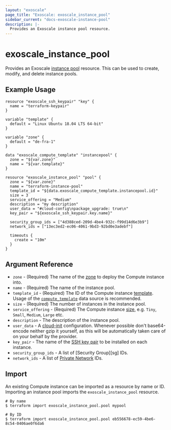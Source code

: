 ```yaml
---
layout: "exoscale"
page_title: "Exoscale: exoscale_instance_pool"
sidebar_current: "docs-exoscale-instance-pool"
description: |-
  Provides an Exoscale instance pool resource.
---
```


# exoscale\_instance\_pool

Provides an Exoscale [instance pool][instance-pool] resource. This can be used to create, modify, and delete instance pools.

<!---
Waiting for community post
-->
[instance-pool]: https://community.exoscale.com/documentation/compute/

## Example Usage

```hcl
resource "exoscale_ssh_keypair" "key" {
  name = "terraform-keypair"
}

variable "template" {
  default = "Linux Ubuntu 18.04 LTS 64-bit"
}

variable "zone" {
  default = "de-fra-1"
}

data "exoscale_compute_template" "instancepool" {
  zone = "${var.zone}"
  name = "${var.template}"
}

resource "exoscale_instance_pool" "pool" {
  zone = "${var.zone}"
  name = "terraform-instance-pool"
  template_id = "${data.exoscale_compute_template.instancepool.id}"
  size = 3
  service_offering = "Medium"
  description = "my description"
  user_data = "#cloud-config\npackage_upgrade: true\n"
  key_pair = "${exoscale_ssh_keypair.key.name}"

  security_group_ids = ["4d388ced-209d-4be4-932c-f99d14d6e3b9"]
  network_ids = ["13ec3ed2-ec06-4061-9bd3-92bd0e3adebf"]

  timeouts {
    create = "10m"
  }
}
```

## Argument Reference

* `zone` - (Required) The name of the [zone][zone] to deploy the Compute instance into.
* `name` - (Required) The name of the instance pool.
* `template_id` - (Required) The ID of the Compute instance [template][template]. Usage of the [`compute_template`][compute_template] data source is recommended.
* `size` - (Required) The number of instances in the instance pool.
* `service_offering` - (Required) The Compute instance [size][size], e.g. `Tiny`, `Small`, `Medium`, `Large` etc.
* `description` - The description of the instance pool.
* `user_data` - A [cloud-init][cloudinit] configuration. Whenever possible don't base64-encode neither gzip it yourself, as this will be automatically taken care of on your behalf by the provider.
* `key_pair` - The name of the [SSH key pair][sshkeypair] to be installed on each instance.
* `security_group_ids` - A list of [Security Group][sg] IDs.
* `network_ids` - A list of [Private Network][net] IDs.

[template]: https://www.exoscale.com/templates/
[zone]: https://www.exoscale.com/datacenters/
[size]: https://www.exoscale.com/pricing/#/compute/
[sshkeypair]: https://community.exoscale.com/documentation/compute/ssh-keypairs/
[cloudinit]: http://cloudinit.readthedocs.io/en/latest/
[compute_template]: ../d/compute_template.html
[net]: https://community.exoscale.com/documentation/compute/private-networks/

## Import

An existing Compute instance can be imported as a resource by name or ID. Importing an instance pool imports the `exoscale_instance_pool` resource.

```console
# By name
$ terraform import exoscale_instance_pool.pool mypool

# By ID
$ terraform import exoscale_instance_pool.pool eb556678-ec59-4be6-8c54-0406ae0f6da6
```
